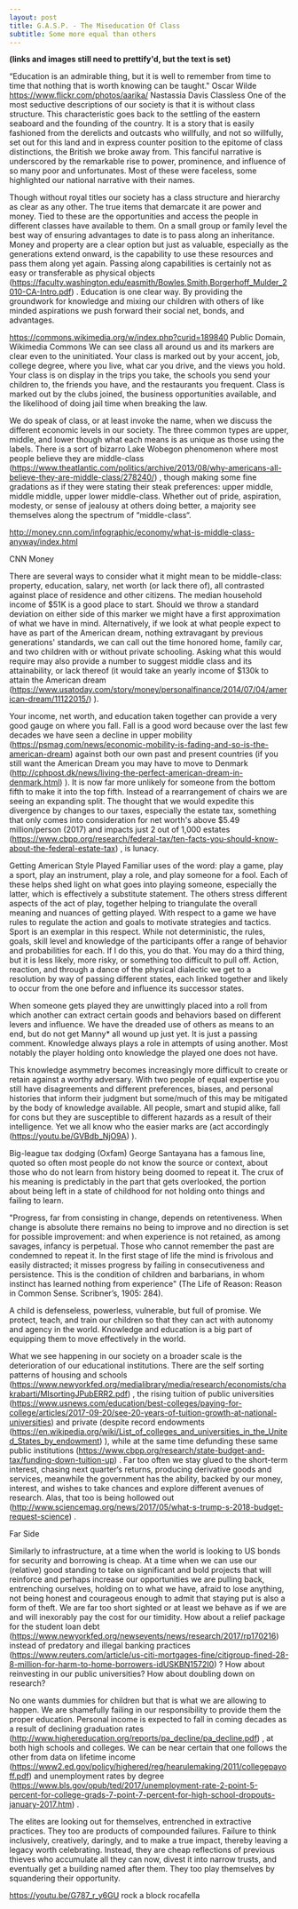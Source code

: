 ```yaml
---
layout: post
title: G.A.S.P. - The Miseducation Of Class
subtitle: Some more equal than others
---
```


**(links and images still need to prettify'd, but the text is set)** 

“Education is an admirable thing, but it is well to remember from time to time that nothing that is worth knowing can be taught." Oscar Wilde
https://www.flickr.com/photos/aarika/
Nastassia Davis
Classless
One of the most seductive descriptions of our society is that it is without class structure. This characteristic goes back to the settling of the eastern seaboard and the founding of the country. It is a story that is easily fashioned from the derelicts and outcasts who willfully, and not so willfully, set out for this land and in express counter position to the epitome of class distinctions, the British we broke away from. This fanciful narrative is underscored by the remarkable rise to power, prominence, and influence of so many poor and unfortunates. Most of these were faceless, some highlighted our national narrative with their names.

Though without royal titles our society has a class structure and hierarchy as clear as any other. The true items that demarcate it are power and money. Tied to these are the opportunities and access the people in different classes have available to them. On a small group or family level the best way of ensuring advantages to date is to pass along an inheritance. Money and property are a clear option but just as valuable, especially as the generations extend onward, is the capability to use these resources and pass them along yet again. Passing along capabilities is certainly not as easy or transferable as physical objects (https://faculty.washington.edu/easmith/Bowles,Smith,Borgerhoff_Mulder_2010-CA-Intro.pdf) . Education is one clear way. By providing the groundwork for knowledge and mixing our children with others of like minded aspirations we push forward their social net, bonds, and advantages.

https://commons.wikimedia.org/w/index.php?curid=189840
Public Domain, Wikimedia Commons
We can see class all around us and its markers are clear even to the uninitiated. Your class is marked out by your accent, job, college degree, where you live, what car you drive, and the views you hold. Your class is on display in the trips you take, the schools you send your children to, the friends you have, and the restaurants you frequent. Class is marked out by the clubs joined, the business opportunities available, and the likelihood of doing jail time when breaking the law.

We do speak of class, or at least invoke the name, when we discuss the different economic levels in our society. The three common types are upper, middle, and lower though what each means is as unique as those using the labels. There is a sort of bizarro Lake Wobegon phenomenon where most people believe they are middle-class (https://www.theatlantic.com/politics/archive/2013/08/why-americans-all-believe-they-are-middle-class/278240/) , though making some fine gradations as if they were stating their steak preferences: upper middle, middle middle, upper lower middle-class. Whether out of pride, aspiration, modesty, or sense of jealousy at others doing better, a majority see themselves along the spectrum of “middle-class“.


http://money.cnn.com/infographic/economy/what-is-middle-class-anyway/index.html

CNN Money

There are several ways to consider what it might mean to be middle-class: property, education, salary, net worth (or lack there of), all contrasted against place of residence and other citizens. The median household income of $51K is a good place to start. Should we throw a standard deviation on either side of this marker we might have a first approximation of what we have in mind. Alternatively, if we look at what people expect to have as part of the American dream, nothing extravagant by previous generations' standards, we can call out the time honored home, family car, and two children with or without private schooling. Asking what this would require may also provide a number to suggest middle class and its attainability, or lack thereof (it would take an yearly income of $130k to attain the American dream (https://www.usatoday.com/story/money/personalfinance/2014/07/04/american-dream/11122015/) ).

Your income, net worth, and education taken together can provide a very good gauge on where you fall. Fall is a good word because over the last few decades we have seen a decline in upper mobility (https://psmag.com/news/economic-mobility-is-fading-and-so-is-the-american-dream) against both our own past and present countries (if you still want the American Dream you may have to move to Denmark (http://cphpost.dk/news/living-the-perfect-american-dream-in-denmark.html) ). It is now far more unlikely for someone from the bottom fifth to make it into the top fifth. Instead of a rearrangement of chairs we are seeing an expanding split. The thought that we would expedite this divergence by changes to our taxes, especially the estate tax, something that only comes into consideration for net worth's above $5.49 million/person (2017) and impacts just 2 out of 1,000 estates (https://www.cbpp.org/research/federal-tax/ten-facts-you-should-know-about-the-federal-estate-tax) , is lunacy.

Getting American Style Played
Familiar uses of the word: play a game, play a sport, play an instrument, play a role, and play someone for a fool. Each of these helps shed light on what goes into playing someone, especially the latter, which is effectively a substitute statement. The others stress different aspects of the act of play, together helping to triangulate the overall meaning and nuances of getting played. With respect to a game we have rules to regulate the action and goals to motivate strategies and tactics. Sport is an exemplar in this respect. While not deterministic, the rules, goals, skill level and knowledge of the participants offer a range of behavior and probabilities for each. If I do this, you do that. You may do a third thing, but it is less likely, more risky, or something too difficult to pull off. Action, reaction, and through a dance of the physical dialectic we get to a resolution by way of passing different states, each linked together and likely to occur from the one before and influence its
successor states.

When someone gets played they are unwittingly placed into a roll from which another can extract certain goods and behaviors based on different levers and influence. We have the dreaded use of others as means to an end, but do not get Manny* all wound up just yet. It is just a passing comment. Knowledge always plays a role in attempts of using another. Most notably the player holding onto knowledge the played one does not have.

This knowledge asymmetry becomes increasingly more difficult to create or retain against a worthy adversary. With two people of equal expertise you still have disagreements and different preferences, biases, and personal histories that inform their judgment but some/much of this may be mitigated by the body of knowledge available. All people, smart and stupid alike, fall for cons but they are susceptible to different hazards as a result of their intelligence. Yet we all know who the easier marks are (act accordingly (https://youtu.be/GVBdb_NjO9A) ).

Big-league tax dodging (Oxfam)
George Santayana has a famous line, quoted so often most people do not know the source or context, about those who do not learn from history being doomed to repeat it. The crux of his meaning is predictably in the part that gets overlooked, the portion about being left in a state of childhood for not holding onto things and failing to learn.

"Progress, far from consisting in change, depends on retentiveness. When change is absolute there remains no being to improve and no direction is set for possible improvement: and when experience is not retained, as among savages, infancy is perpetual. Those who cannot remember the past are condemned to repeat it. In the first stage of life the mind is frivolous and easily distracted; it misses progress by failing in consecutiveness and persistence. This is the condition of children and barbarians, in whom instinct has learned nothing from experience" (The Life of Reason: Reason in Common Sense. Scribner’s, 1905: 284).

A child is defenseless, powerless, vulnerable, but full of promise. We protect, teach, and train our children so that they can act with autonomy and agency in the world. Knowledge and education is a big part of equipping them to move effectively in the world.

What we see happening in our society on a broader scale is the deterioration of our educational institutions. There are the self sorting patterns of housing and schools (https://www.newyorkfed.org/medialibrary/media/research/economists/chakrabarti/MIsortingJPubERR2.pdf) , the rising tuition of public universities (https://www.usnews.com/education/best-colleges/paying-for-college/articles/2017-09-20/see-20-years-of-tuition-growth-at-national-universities)  and private (despite record endowments (https://en.wikipedia.org/wiki/List_of_colleges_and_universities_in_the_United_States_by_endowment) ), while at the same time defunding these same public institutions (https://www.cbpp.org/research/state-budget-and-tax/funding-down-tuition-up) . Far too often we stay glued to the short-term interest, chasing next quarter‘s returns, producing derivative goods and services, meanwhile the government has the ability, backed by our money, interest, and wishes to take chances and explore different avenues
of research. Alas, that too is being hollowed out (http://www.sciencemag.org/news/2017/05/what-s-trump-s-2018-budget-request-science) .

Far Side

Similarly to infrastructure, at a time when the world is looking to US bonds for security and borrowing is cheap. At a time when we can use our (relative) good standing to take on significant and bold projects that will reinforce and perhaps increase our opportunities we are pulling back, entrenching ourselves, holding on to what we have, afraid to lose anything, not being honest and courageous enough to admit that staying put is also a form of theft. We are far too short sighted or at least we behave as if we are and will inexorably pay the cost for our timidity. How about a relief package for the student loan debt (https://www.newyorkfed.org/newsevents/news/research/2017/rp170216) instead of predatory and illegal banking practices (https://www.reuters.com/article/us-citi-mortgages-fine/citigroup-fined-28-8-million-for-harm-to-home-borrowers-idUSKBN1572I0) ? How about reinvesting in our public universities? How about doubling down on research?

No one wants dummies for children but that is what we are allowing to happen. We are shamefully failing in our responsibility to provide them the proper education. Personal income is expected to fall in coming decades as a result of declining graduation rates (http://www.highereducation.org/reports/pa_decline/pa_decline.pdf) , at both high schools and colleges. We can be near certain that one follows the other from data on lifetime income (https://www2.ed.gov/policy/highered/reg/hearulemaking/2011/collegepayoff.pdf) and unemployment rates by degree (https://www.bls.gov/opub/ted/2017/unemployment-rate-2-point-5-percent-for-college-grads-7-point-7-percent-for-high-school-dropouts-january-2017.htm) .

The elites are looking out for themselves, entrenched in extractive practices. They too are products of compounded failures. Failure to think inclusively, creatively, daringly, and to make a true impact, thereby leaving a legacy worth celebrating. Instead, they are cheap reflections of previous thieves who accumulate all they can now, divest it into narrow trusts, and eventually get a building named after them. They too play themselves by squandering their opportunity.

https://youtu.be/G787_r_y6GU
rock a block rocafella
